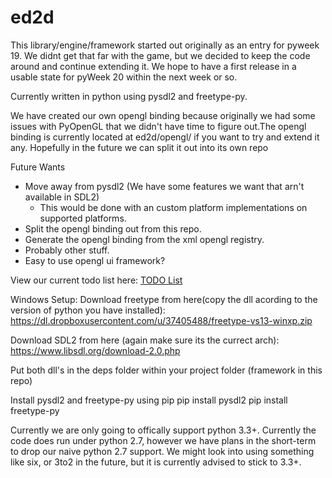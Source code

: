 ed2d
=====
This library/engine/framework started out originally as an entry for pyweek 19. We didnt get that far with the game, but we decided to keep the code around and continue extending it. We hope to have a first release in a usable state for pyWeek 20 within the next week or so.

Currently written in python using pysdl2 and freetype-py.

We have created our own opengl binding because originally we had some issues with PyOpenGL that we didn't have time to figure out.The opengl binding is currently located at ed2d/opengl/ if you want to try and extend it any. Hopefully in the future we can split it out into its own repo

Future Wants
* Move away from pysdl2 (We have some features we want that arn't available in SDL2)
  * This would be done with an custom platform implementations on supported platforms.
* Split the opengl binding out from this repo.
* Generate the opengl binding from the xml opengl registry.
* Probably other stuff.
* Easy to use opengl ui framework?

View our current todo list here:
[TODO List](https://msitton.com/pad/p/r.5ac11357a3c159c9dda4a4e33badf95e)

Windows Setup:
Download freetype from here(copy the dll acording to the version of python you have installed):
https://dl.dropboxusercontent.com/u/37405488/freetype-vs13-winxp.zip

Download SDL2 from here (again make sure its the currect arch):
https://www.libsdl.org/download-2.0.php

Put both dll's in the deps folder within your project folder (framework in this repo)

Install pysdl2 and freetype-py using pip
pip install pysdl2
pip install freetype-py

Currently we are only going to offically support python 3.3+. Currently the code does run under python 2.7, however we have plans in the short-term to drop our naive python 2.7 support. We might look into using something like six, or 3to2 in the future, but it is currently advised to stick to 3.3+.
